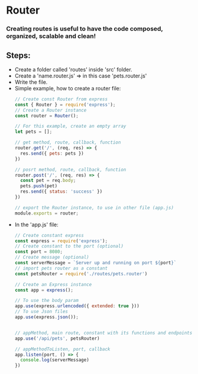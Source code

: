 # Router

### Creating routes is useful to have the code composed, organized, scalable and clean!

## Steps:
- Create a folder called 'routes' inside 'src' folder.
- Create a 'name.router.js' => in this case 'pets.router.js'
- Write the file. 
- Simple example, how to create a router file:
  ```js
  // Create const Router from express
  const { Router } = require('express');
  // Create a Router instance
  const router = Router();

  // For this example, create an empty array
  let pets = [];

  // get method, route, callback, function
  router.get('/', (req, res) => {
    res.send({ pets: pets })
  })

  // posrt method, route, callback, function
  router.post('/', (req, res) => {
    const pet = req.body;
    pets.push(pet)
    res.send({ status: 'success' })
  })

  // export the Router instance, to use in other file (app.js)
  module.exports = router;
  ```
- In the 'app.js' file:
  ```js
  // Create constant express
  const express = require('express');
  // Create constant to the port (optional)
  const port = 8080;
  // Create message (optional)
  const serverMessage = `Server up and running on port ${port}`
  // import pets router as a constant
  const petsRouter = require('./routes/pets.router')

  // Create an Express instance
  const app = express();

  // To use the body param
  app.use(express.urlencoded({ extended: true }))
  // To use Json files
  app.use(express.json());


  // appMethod, main route, constant with its functions and endpoints
  app.use('/api/pets', petsRouter)

  // appMethodToListen, port, callback
  app.listen(port, () => {
    console.log(serverMessage)
  })
  ```
